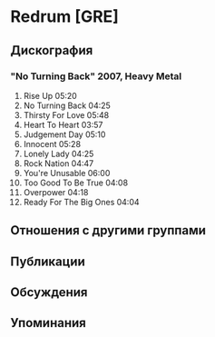 # Redrum [GRE]



## Дискография

### "No Turning Back" 2007, Heavy Metal

1.	 Rise Up	05:20	 
2.	 No Turning Back	04:25	 
3.	 Thirsty For Love	05:48	 
4.	 Heart To Heart	03:57	 
5.	 Judgement Day	05:10	 
6.	 Innocent	05:28	 
7.	 Lonely Lady	04:25	 
8.	 Rock Nation	04:47	 
9.	 You're Unusable	06:00	 
10.	 Too Good To Be True	04:08	 
11.	 Overpower	04:18	 
12.	 Ready For The Big Ones	04:04	


## Отношения с другими группами


## Публикации


## Обсуждения


## Упоминания

